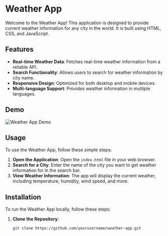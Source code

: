 # Weather App

Welcome to the Weather App! This application is designed to provide current weather information for any city in the world. It is built using HTML, CSS, and JavaScript.

## Features

- **Real-time Weather Data**: Fetches real-time weather information from a reliable API.
- **Search Functionality**: Allows users to search for weather information by city name.
- **Responsive Design**: Optimized for both desktop and mobile devices.
- **Multi-language Support**: Provides weather information in multiple languages.

## Demo

![Weather App Demo](https://hereweather.netlify.app/)


## Usage

To use the Weather App, follow these simple steps:

1. **Open the Application**: Open the `index.html` file in your web browser.
2. **Search for a City**: Enter the name of the city you want to get weather information for in the search bar.
3. **View Weather Information**: The app will display the current weather, including temperature, humidity, wind speed, and more.

## Installation

To run the Weather App locally, follow these steps:

1. **Clone the Repository**:
   ```sh
   git clone https://github.com/yourusername/weather-app.git
